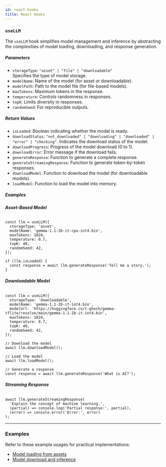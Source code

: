 ```yaml
---
id: react-hooks
title: React Hooks
---
```


### **`useLLM`**

The `useLLM` hook simplifies model management and inference by abstracting the complexities of model loading, downloading, and response generation.

##### **Parameters**

- `storageType`: `"asset" | "file" | "downloadable"`  
  Specifies the type of model storage.
- `modelName`: Name of the model (for asset or downloadable).
- `modelPath`: Path to the model file (for file-based models).
- `maxTokens`: Maximum tokens in the response.
- `temperature`: Controls randomness in responses.
- `topK`: Limits diversity in responses.
- `randomSeed`: For reproducible outputs.

##### **Return Values**

- `isLoaded`: Boolean indicating whether the model is ready.
- `downloadStatus`: `"not_downloaded" | "downloading" | "downloaded" | "error" | "checking"`. Indicates the download status of the model.
- `downloadProgress`: Progress of the model download (0 to 1).
- `downloadError`: Error message if the download fails.
- `generateResponse`: Function to generate a complete response.
- `generateStreamingResponse`: Function to generate token-by-token responses.
- `downloadModel`: Function to download the model (for downloadable models).
- `loadModel`: Function to load the model into memory.

##### **Examples**

###### **Asset-Based Model**

```tsx
const llm = useLLM({
  storageType: 'asset',
  modelName: 'gemma-1.1-2b-it-cpu-int4.bin',
  maxTokens: 1024,
  temperature: 0.7,
  topK: 40,
  randomSeed: 42,
});

if (llm.isLoaded) {
  const response = await llm.generateResponse('Tell me a story.');
}
```

###### **Downloadable Model**

```tsx
const llm = useLLM({
  storageType: 'downloadable',
  modelName: 'gemma-1.1-2b-it-int4.bin',
  modelUrl: 'https://huggingface.co/t-ghosh/gemma-tflite/resolve/main/gemma-1.1-2b-it-int4.bin',
  maxTokens: 1024,
  temperature: 0.7,
  topK: 40,
  randomSeed: 42,
});

// Download the model
await llm.downloadModel();

// Load the model
await llm.loadModel();

// Generate a response
const response = await llm.generateResponse('What is AI?');
```

###### **Streaming Response**

```tsx
await llm.generateStreamingResponse(
  'Explain the concept of machine learning.',
  (partial) => console.log('Partial response:', partial),
  (error) => console.error('Error:', error)
);
```

---

### **Examples**

Refer to these example usages for practical implementations:

- [Model loading from assets](https://github.com/tirthajyoti-ghosh/expo-llm-mediapipe/blob/main/example/src/screens/HookAssetDemoScreen.tsx)
- [Model download and inference](https://github.com/tirthajyoti-ghosh/expo-llm-mediapipe/blob/main/example/src/screens/HookDownloadableDemoScreen.tsx)
